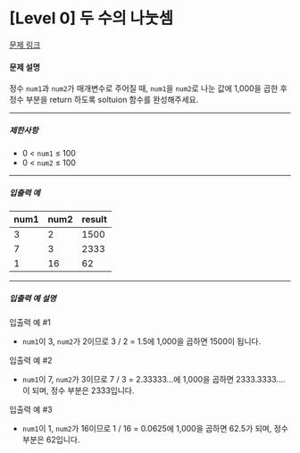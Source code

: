 # [Level 0] 두 수의 나눗셈

[문제 링크](https://school.programmers.co.kr/learn/courses/30/lessons/120806)

#### 문제 설명

정수 ```num1```과 ```num2```가 매개변수로 주어질 때, ```num1```을 ```num2```로 나눈 값에 1,000을 곱한 후 정수 부분을 return 하도록 soltuion 함수를 완성해주세요.

---

##### 제한사항

- 0 < ```num1``` ≤ 100
- 0 < ```num2``` ≤ 100

---

##### 입출력 예

|num1|num2|result|
|:---|:---|:---|
|3|2|1500|
|7|3|2333|
|1|16|62|

---

##### 입출력 예 설명

입출력 예 #1

- ```num1```이 3, ```num2```가 2이므로 3 / 2 = 1.5에 1,000을 곱하면 1500이 됩니다.

입출력 예 #2

- ```num1```이 7, ```num2```가 3이므로 7 / 3 = 2.33333...에 1,000을 곱하면 2333.3333.... 이 되며, 정수 부분은 2333입니다.

입출력 예 #3

- ```num1```이 1, ```num2```가 16이므로 1 / 16 = 0.0625에 1,000을 곱하면 62.5가 되며, 정수 부분은 62입니다.
